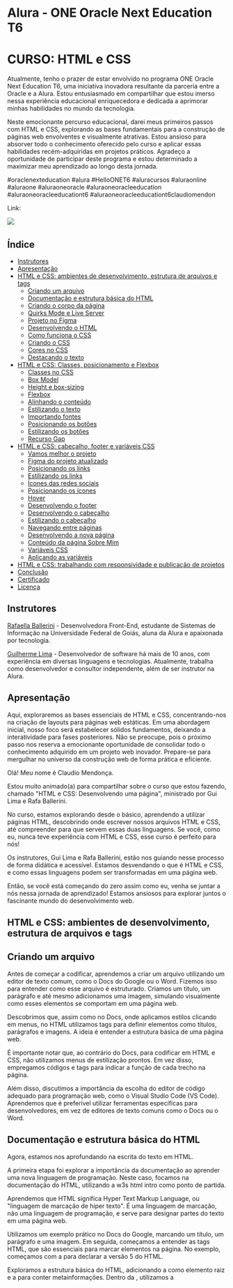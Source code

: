 # Alura - ONE Oracle Next Education T6
# CURSO: HTML e CSS

Atualmente, tenho o prazer de estar envolvido no programa ONE Oracle Next Education T6, uma iniciativa inovadora resultante da parceria entre a Oracle e a Alura. Estou entusiasmado em compartilhar que estou imerso nessa experiência educacional enriquecedora e dedicada a aprimorar minhas habilidades no mundo da tecnologia.

Neste emocionante percurso educacional, darei meus primeiros passos com HTML e CSS, explorando as bases fundamentais para a construção de páginas web envolventes e visualmente atrativas. Estou ansioso para absorver todo o conhecimento oferecido pelo curso e aplicar essas habilidades recém-adquiridas em projetos práticos. Agradeço a oportunidade de participar deste programa e estou determinado a maximizar meu aprendizado ao longo desta jornada.

#oraclenexteducation #alura #HelloONET6 #aluracursos #aluraonline #aluraone #aluraoneoracle #aluraoneoracleeducation #aluraoneoracleeducationt6 #aluraoneoracleeducationt6claudiomendon

Link: 

![](img/imagemgamer.png)

## Índice

- [Instrutores](#instrutor)
- [Apresentação](#apresentacao)
- [HTML e CSS: ambientes de desenvolvimento, estrutura de arquivos e tags](#htmlcss01)
    - [Criando um arquivo](#criandoarquivo)
    - [Documentação e estrutura básica do HTML](#documentacao)
    - [Criando o corpo da página](#corpo)
    - [Quirks Mode e Live Server](#quirks)
    - [Projeto no Figma](#projetofigma)
    - [Desenvolvendo o HTML](#desenvolvendohtml)
    - [Como funciona o CSS](#comofuncionacss)
    - [Criando o CSS](#criandocss)
    - [Cores no CSS](#corescss)
    - [Destacando o texto](#destacandotexto)
- [HTML e CSS: Classes, posicionamento e Flexbox](#htmlcss02)
    - [Classes no CSS](#classescss)
    - [Box Model](#boxmodel)
    - [Height e box-sizing](#heightboxsizing)
    - [Flexbox](#flexbox)
    - [Alinhando o conteúdo](#alinhandoconteudo)
    - [Estilizando o texto](#estilizandotexto)
    - [Importando fontes](#importandofontes)
    - [Posicionando os botões](#posicionandobotao)
    - [Estilizando os botões](#estilizandobotao)
    - [Recurso Gap](#recursogap)
- [HTML e CSS: cabeçalho, footer e variáveis CSS](#htmlcss03)
    - [Vamos melhor o projeto](#melhorandoprojeto)
    - [Figma do projeto atualizado](#figmaatualizado)
    - [ Posicionando os links](#posicionandolinks)
    - [Estilizando os links](#estilizandolinks)
    - [ Ícones das redes sociais](#iconesredessociais)
    - [Posicionando os ícones](#posicionandoicones)
    - [Hover](#hover)
    - [Desenvolvendo o footer](#desenvolvendofooter)
    - [Desenvolvendo o cabeçalho](#desenvolvendocabecalho)
    - [Estilizando o cabeçalho](#estilizandocabecalho)
    - [Navegando entre páginas](#navegandopaginas)
    - [Desenvolvendo a nova página](#desenvolvendonovapagina)
    - [Conteúdo da página Sobre Mim](#conteudosobremim)
    - [Variáveis CSS](#variaveiscss)
    - [Aplicando as variáveis](#aplicandovariaveis)
- [HTML e CSS: trabalhando com responsividade e publicação de projetos](#htmlcss04)
- [Conclusão](#conclusao)
- [Certificado](#certificado)
- [Licença](#licença)

## <a name="instrutor"> Instrutores </a>

[Rafaella Ballerini](https://github.com/rafaballerini) - Desenvolvedora Front-End, estudante de Sistemas de Informação na Universidade Federal de Goiás, aluna da Alura e apaixonada por tecnologia.

[Guilherme Lima](https://github.com/guilhermeonrails) - Desenvolvedor de software há mais de 10 anos, com experiência em diversas linguagens e tecnologias. Atualmente, trabalha como desenvolvedor e consultor independente, além de ser instrutor na Alura.

## <a name="apresentacao"> Apresentação </a>

 Aqui, exploraremos as bases essenciais de HTML e CSS, concentrando-nos na criação de layouts para páginas web estáticas. Em uma abordagem inicial, nosso foco será estabelecer sólidos fundamentos, deixando a interatividade para fases posteriores. Não se preocupe, pois o próximo passo nos reserva a emocionante oportunidade de consolidar todo o conhecimento adquirido em um projeto web inovador. Prepare-se para mergulhar no universo da construção web de forma prática e eficiente.

 Olá! Meu nome é Claudio Mendonça.

Estou muito animado(a) para compartilhar sobre o curso que estou fazendo, chamado "HTML e CSS: Desenvolvendo uma página", ministrado por Gui Lima e Rafa Ballerini.

No curso, estamos explorando desde o básico, aprendendo a utilizar páginas HTML, descobrindo onde escrever nossos arquivos HTML e CSS, até compreender para que servem essas duas linguagens. Se você, como eu, nunca teve experiência com HTML e CSS, esse curso é perfeito para nós!

Os instrutores, Gui Lima e Rafa Ballerini, estão nos guiando nesse processo de forma didática e acessível. Estamos desvendando o que é HTML e CSS, e como essas linguagens podem ser transformadas em uma página web.

Então, se você está começando do zero assim como eu, venha se juntar a nós nessa jornada de aprendizado! Estamos ansiosos para explorar juntos o fascinante mundo do desenvolvimento web.

## <a name="htmlcss01"> HTML e CSS: ambientes de desenvolvimento, estrutura de arquivos e tags </a>

## <a name="criandoarquivo"> Criando um arquivo </a>

Antes de começar a codificar, aprendemos a criar um arquivo utilizando um editor de texto comum, como o Docs do Google ou o Word. Fizemos isso para entender como esse arquivo é estruturado. Criamos um título, um parágrafo e até mesmo adicionamos uma imagem, simulando visualmente como esses elementos se comportam em uma página web.

Descobrimos que, assim como no Docs, onde aplicamos estilos clicando em menus, no HTML utilizamos tags para definir elementos como títulos, parágrafos e imagens. A ideia é entender a estrutura básica de uma página web.

É importante notar que, ao contrário do Docs, para codificar em HTML e CSS, não utilizamos menus de estilização prontos. Em vez disso, empregamos códigos e tags para indicar a função de cada trecho na página.

Além disso, discutimos a importância da escolha do editor de código adequado para programação web, como o Visual Studio Code (VS Code). Aprendemos que é preferível utilizar ferramentas específicas para desenvolvedores, em vez de editores de texto comuns como o Docs ou o Word.

## <a name="documentacao"> Documentação e estrutura básica do HTML </a>

Agora, estamos nos aprofundando na escrita do texto em HTML.

A primeira etapa foi explorar a importância da documentação ao aprender uma nova linguagem de programação. Neste caso, focamos na documentação do HTML, utilizando a w3s html intro como ponto de partida.

Aprendemos que HTML significa Hyper Text Markup Language, ou "linguagem de marcação de hiper texto". É uma linguagem de marcação, não uma linguagem de programação, e serve para designar partes do texto em uma página web.

Utilizamos um exemplo prático no Docs do Google, marcando um título, um parágrafo e uma imagem. Em seguida, começamos a entender as tags HTML, que são essenciais para marcar elementos na página. No exemplo, começamos com a <!DOCTYPE html> para declarar a versão 5 do HTML.

Exploramos a estrutura básica do HTML, adicionando a <html> como elemento raiz e a <head> para conter metainformações. Dentro da <head>, utilizamos a <title> para dar um título à página, como "Portfolio", por exemplo.

Ao salvar e abrir o arquivo no navegador, pudemos ver o título refletido na aba do navegador. O próximo passo é abordar o conteúdo real da página. 

**Documentação: Guia Essencial para Desenvolvedores**

**O que é Documentação?**

A documentação é essencial para entender linguagens, ferramentas e bibliotecas na programação.

**Importância**

Guia valioso no aprendizado e desenvolvimento de aplicações.

**Quando Utilizar?**

- Compreender métodos
- Conhecer comandos e recursos
- Lembrar funcionalidades

**Outras Formas de Ajuda**

- **Comunidades:**
  - [Stack Overflow](https://stackoverflow.com/): Ampla comunidade de ajuda em programação.

**Recursos Recomendados**

- **Documentação HTML:**
  - [w3schools](https://www.w3schools.com/html/): Excelente fonte para aprender HTML.

- **Comunidades Front-End:**
  - [Artigo na Alura](link_artigo_comunidades_frontend): Explore comunidades Front-End.

Documentação e comunidades são aliadas no crescimento profissional. Aproveite esses recursos para aprimorar suas habilidades e conhecimentos.

## <a name="corpo"> Criando o corpo da página </a>

Começamos a construção de uma página web básica. Inicialmente, adicionamos a meta informação title, visível na aba do navegador. A seguir, nos concentramos na estrutura do corpo da página.

Retornando à documentação do HTML, utilizamos as tags essenciais para definir a estrutura do HTML5. A meta informação title foi seguida pela abertura e fechamento da tag  "body", que representa o corpo visível da página.

Dentro do corpo, adicionamos um título "h1" com o texto "Isso é um título" e um parágrafo  "p" com o texto "Isso é um parágrafo". Para dar mais contexto à página, inserimos uma imagem "img" com a tag de atributo src apontando para a imagem "html.png". Além disso, adicionamos a propriedade alt para fornecer um texto alternativo, melhorando a acessibilidade.

O código até agora:
````
<!DOCTYPE html>
<html>
    <head>
        <title>Portfolio</title>
    </head>
    <body>
        <h1>Isso é um título</h1>
        <p>Isso é um parágrafo</p>
        <img src="html.png" alt="Logo do HTML 5">
    </body>
</html>
````
![](img/tela01.png)

Essas são as primeiras etapas na construção da nossa página. Vamos continuar aprendendo e adicionando mais elementos conforme avançamos no curso! 😊

## <a name="quirks"> Quirks Mode e Live Server </a>

No curso, estamos trabalhando em uma página web aprimorada com vários elementos. Vamos agora experimentar um pouco com o código.

Ao seguir a documentação, surge uma dúvida: o que acontece se removermos uma propriedade específica? Vamos testar! Por exemplo, podemos retirar a linha "<! DOCTYPE html>".

````
<html>
    <head>
        <title>Portfolio</title>
    </head>
    <body>
        <h1>Isso é um título</h1>
        <p>Isso é um parágrafo</p>
        <img src="html.png" alt="Logo do HTML 5">
    </body>
</html>
````
Ao visualizar no navegador, percebemos que a aparência não mudou. No entanto, ao inspecionar o código-fonte, notamos uma mensagem indicando que a página está em "Modo Quirks". Isso ocorre porque o "! DOCTYPE html" é crucial para informar ao navegador que estamos usando HTML5.

Para corrigir isso, basta adicionar novamente o "! DOCTYPE html".

Outra melhoria que podemos fazer é tornar o processo de visualização mais dinâmico. Vamos adicionar a extensão "Live Server" no VS Code. Ela permitirá atualizações automáticas ao salvarmos o arquivo. Após instalar a extensão, basta clicar em "Go Live" na barra inferior do VS Code.

Agora, ao fazer alterações no código e salvar, a página é automaticamente atualizada no navegador. Isso proporciona uma experiência mais fluida e facilita o desenvolvimento.

Experimentem explorar o código e fazer pequenas modificações para entender melhor o impacto.

## <a name="projetofigma"> Projeto no Figma </a>

Estamos prontos para começar efetivamente nosso projeto de desenvolvimento web. Até agora, passamos por testes, aprendemos a escrever títulos e configuramos o VSCode para nossa programação. Como desenvolvedores, surge a questão: devemos criar uma página de portfólio do zero, com nossos estilos exclusivos, ou basear-nos em um modelo pronto?

No nosso caso, somos o segundo tipo de profissional, encarregados de codificar uma página web já desenhada. Nossa designer, Isa, da Escola de Front-End da Alura, criou o layout que estamos usando. Ela conduziu uma pesquisa extensiva para garantir uma experiência do usuário (UX/UI) eficaz.

Isa utilizou o Figma, uma ferramenta popular para designers, e compartilhou o projeto conosco. Agora, temos acesso a todas as informações necessárias para codificar as páginas neste curso. A tela inicial do projeto no Figma apresenta dois blocos de conteúdo, lado a lado, com detalhes específicos sobre cores, texto, botões e imagens.

![](img/tela02.png)

Link: [Projeto no Figma](https://www.figma.com/file/lCj0eDZEm5n1M4pPuRHKwN/Portfolio---Curso-1-(Copy)-(Community)?type=design&node-id=0-1&mode=design&t=qDXdzjGz1Q6nysOz-0)


O próximo passo é entender como trabalhar a partir das informações fornecidas pelo Figma. Ao clicarmos nos elementos, podemos acessar detalhes importantes na aba "Design", como largura, altura, formato e cores. Além disso, a aba "Inspect" nos fornece valores adicionais para as propriedades, incluindo código CSS.

Nosso desafio agora é transformar essas informações em páginas web, codificando o HTML das telas já construídas. Ao analisar a estrutura no Figma, identificamos a disposição do título, parágrafo, botões e imagem da desenvolvedora. Vamos utilizar HTML para criar a estrutura dos elementos e CSS para aplicar estilos, como cores, formatos e posicionamento.

Teremos a liberdade de personalizar o conteúdo textual, cores e outras propriedades conforme necessário. Nosso próximo passo será começar a trabalhar com o HTML para transformar o design visualizado no Figma em uma página web funcional.

## <a name="desenvolvendohtml"> Desenvolvendo o HTML </a>

Estou seguindo o curso de desenvolvimento web e atualmente estou trabalhando na estruturação da minha página utilizando HTML. No momento, estou focado em organizar o conteúdo dentro da tag < main > do meu arquivo index.html.

Primeiramente, identifiquei os elementos principais da minha página a partir do design fornecido no Figma. A Rafaella e o Guilherme, que estão conduzindo o curso, sugeriram começar a trabalhar da esquerda para a direita e de cima para baixo. Então, iniciei com o título, usando a tag < h1 >, que representa um cabeçalho. Copiei o texto do Figma e colei dentro dessa tag.

Em seguida, destaquei uma parte do título utilizando a tag < strong >, indicando ao navegador que essa parte deve ser enfatizada. Isso não alterou visualmente, mas é uma marcação semântica importante.

Depois, adicionei um parágrafo utilizando a tag < p > e copiei o texto correspondente do Figma para dentro dessa tag. Avancei adicionando dois links, representados pela tag < a >, que servirão como botões para Instagram e GitHub. Por enquanto, esses links não são clicáveis visualmente.

Ao perceber isso, ajustei os links adicionando a propriedade href com os URLs correspondentes. Agora, ao clicar no link do Instagram, por exemplo, será redirecionado para o perfil da Rafaella.

Por fim, inseri uma imagem usando a tag < img >, baixada diretamente do Figma e salva na mesma pasta do projeto. A propriedade alt foi utilizada para descrever a imagem de maneira acessível.

No entanto, apesar de ter estruturado os elementos, ainda falta estilizar a página para que ela se assemelhe ao design original no Figma. Esse será o próximo passo do curso.

![](img/tela03.png)

## <a name="comofuncionacss"> Como funciona o CSS </a>

Estou aprendendo a estilizar minha página web após ter estruturado o HTML. O objetivo agora é tornar a página visualmente atraente e semelhante ao design original no Figma. Guilherme e Rafaella, os instrutores do curso, enfatizaram a importância do CSS (Cascading Style Sheets) para esse propósito.

O CSS controla como os elementos HTML devem ser exibidos na tela, incluindo cores, tamanhos, formas e posicionamentos. Ao consultar a documentação no [W3Schools](https://www.w3schools.com/css/default.asp), aprendi que o CSS economiza trabalho, pois pode ser aplicado a várias páginas web de uma vez, e é armazenado em arquivos .css separados.

Explorando uma demonstração no W3Schools, vi como diferentes estilos podem ser aplicados a um mesmo HTML usando diferentes arquivos .css. Isso me deu uma compreensão prática de como escrever em CSS.

Assim como no HTML, existem palavras-chave específicas no CSS para realizar ações. Focarei nas propriedades principais para começar. A documentação destaca a importância do CSS ao resolver o problema de misturar marcação e estilização no HTML. O CSS foi introduzido para isolar essas responsabilidades, facilitando a manutenção e o desenvolvimento.

Ao usar um arquivo de folha de estilo externo (.css), posso alterar a aparência de um site inteiro modificando apenas esse arquivo. Essa separação entre o HTML e o CSS simplifica o processo e melhora a organização do código.

Agora, estou pronto para começar a escrever e aplicar o CSS ao meu projeto, personalizando cores, tamanhos e formatos para obter a aparência desejada.

## <a name="criandocss"> Criando o CSS </a>

Estou aprendendo a estilizar minha página web, começando com o arquivo CSS. Inicialmente, defini o nome do arquivo como style.css, conforme sugestão dos instrutores do curso. Decidi começar pela cor de fundo e cor do texto da página.

Ao escrever o código no arquivo style.css, utilizei a tag body para abranger a página inteira. Defini a cor de fundo como preta (black) e a cor do texto como branca (white). No entanto, ao verificar no navegador, percebi que as alterações não estavam sendo aplicadas.

Descobri que precisava linkar o arquivo CSS ao HTML. Fiz isso adicionando a tag < link > no < head > do meu arquivo index.html, indicando a relação como "stylesheet" e o arquivo CSS como "styles.css".

Após essa correção, consegui visualizar a cor de fundo preta e o texto em branco na página. No entanto, notei que os links de "Instagram" e "Github" ainda estavam em azul e sublinhados. Essa questão será abordada em etapas posteriores do curso.

![](img/tela04.png)

## <a name="corescss"> Cores no CSS </a>

Estou aprendendo a manipular cores em minha página web. Após estilizar a cor de fundo e do texto, percebi que a cor branca que usei não era a mesma do Figma. O Figma mostrou dois valores: #22D4FD para azul claro e #F6F6F6 para o branco. No entanto, ao aplicar #F6F6F6, o texto não ficou visível.

Descobri que para representar cores no CSS, é necessário adicionar um sinal de cerquilha (#) antes do valor da cor. Após essa correção, consegui visualizar o texto em branco sobre o fundo preto.

Aprendi que existem diferentes formas de representar cores no CSS, seja por palavras-chave como black e white, ou usando a Notação Hexadecimal RGB. Essa notação usa números de 0 a 9 e letras de A a F para representar cores. Por exemplo, o preto é #000000, e o branco é #ffffff.

Experimentei escolher cores usando ambas as formas: "purple" por palavra-chave e "#00ffff" pelo RGB. Embora o resultado não tenha sido ruim, percebi que as escolhas de cores podem ser aprimoradas.

Para isso, pesquisei sobre a "roda de cores Adobe" e explorei o [Adobe Colors](https://color.adobe.com/pt/create/color-wheel), uma ferramenta que gera paletas de cores harmônicas. Entendi a importância de escolher cores de forma estudada e harmônica, e foi sugerido deixar um desafio para pesquisar e escolher cores interessantes.

No código, substituí a cor black por #000000 em background-color, mantendo o texto em #F6F6F6. Ao salvar e rodar a aplicação, as cores foram aplicadas sem problemas.


- Escolha da Paleta de Cores para o Projeto

Chegou a hora de dar vida ao seu projeto escolhendo uma paleta de cores. Uma boa seleção de cores é crucial para proporcionar uma excelente experiência ao usuário e reforçar a identidade da sua página. Para ajudar nesse desafio, apresentamos algumas opções:

 - [Coolors](https://coolors.co/)
O Coolors possui uma interface clara e intuitiva. Com a barra de espaço, você pode criar várias combinações. Destaque para a opção de travar uma cor específica, permitindo a elaboração de combinações em torno dela.

![](img/coolors.gif)

 - [Adobe Color](https://color.adobe.com/)
O Adobe Color oferece uma "Color Wheel" ajustável para obter harmonias variadas. Aplica diversas regras de harmonia de cores, como análogo, monocromático, tríade, complementar, quadrado, composto, entre outros.

![](img/adobecolor.gif)

 - [Color Hunt](https://colorhunt.co/)
O Color Hunt dispõe de diversas paletas elaboradas. Encontre combinações por palavras-chave, como pastel, vintage, neon, ou crie a sua própria paleta.

![](img/colorhunt.gif)

 - [Color Tool - Material Design](https://material.io/resources/color/)
O Color Tool é excelente para criar, compartilhar e aplicar paletas de cores na interface do usuário. Também permite medir o nível de acessibilidade de combinações de cores.

![](img/colortool.gif)

## <a name="destacandotexto"> Destacando o texto </a>

Ao observar o design da minha página web, decidi destacar um trecho específico, "com um Front-End de qualidade!", com a cor azul. Para isso, adicionei a tag < strong > em index.html e utilizei o CSS para definir essa cor.

No arquivo style.css, apliquei a cor branca ao fundo e ao texto da página. Em seguida, selecionei a tag < strong > e defini a cor azul clara para o trecho destacado. Ao salvar e visualizar a página no navegador, confirmei que a estilização foi aplicada com sucesso.

No entanto, ao notar que outros trechos poderiam necessitar do mesmo destaque, como as tecnologias "React, HTML e CSS" em um parágrafo, testei a aplicação da tag < strong > nesse novo contexto. Constatando que a cor azul clara persistia, percebi que essa abordagem pode ser limitada, já que todas as instâncias dessa tag teriam a mesma cor.

Ao discutir com meu colega de curso, compreendi que, para futuros desenvolvimentos do projeto, precisaremos de uma solução mais flexível para destacar diferentes trechos de texto com cores distintas. Essa consideração será abordada em etapas subsequentes do curso.

![](img/tela05.png)

## <a name="htmlcss02"> HTML e CSS: Classes, posicionamento e Flexbox </a>

## <a name="classescss"> Classes no CSS </a>

Estou enfrentando uma situação onde desejo aplicar uma cor específica à tag strong sem que essa formatação seja estendida a todos os elementos que a utilizam. A solução para esse problema envolve o uso de classes no CSS.

Ao explorar o arquivo style.css, percebo que estou utilizando as tags body e strong como seletores do CSS, definindo as cores de fundo e de texto. No entanto, essa abordagem afeta todos os elementos com essas tags.

Decido aprender sobre o seletor de classe, uma técnica comum para resolver esse tipo de problema. Realizo uma pesquisa no Google sobre "classes CSS W3S" e encontro informações relevantes no site W3Schools.

Ao entender que um seletor .class no CSS seleciona elementos com atributos de uma classe específica, decido criar uma classe para o trecho de destaque em meu HTML. Adiciono a propriedade class à tag strong no arquivo index.html, nomeando a classe como "titulo-destaque".

Em seguida, retorno ao arquivo style.css e, em vez de selecionar a tag strong, utilizo o seletor de classe .titulo-destaque para definir a cor azul apenas para esse trecho específico.

Aprendo que a nomeação das classes deve ser significativa e fácil de entender, seguindo padrões que podem evoluir com o tempo. Nomeio a classe conforme o contexto, como "titulo-destaque".

Com essa abordagem, o destaque azul é aplicado apenas ao título específico, evitando afetar outros elementos com a tag strong. Entendo que o uso de classes oferece maior flexibilidade na estilização de elementos específicos, proporcionando uma melhor organização e manutenção do código.

## <a name="boxmodel"> Box Model </a>

Estou enfrentando desafios em relação à organização do layout. Ao adicionar cores com hexadecimal, percebo que o posicionamento não está adequado. O título parece estar grudado à lateral esquerda e ocupando uma linha inteira, assim como o parágrafo. Além disso, ao rolar a página, observo que os links e a imagem aparecem na mesma linha.

Essa aparente falta de controle no posicionamento é devido a um estilo padrão que já é aplicado quando desenvolvemos em HTML e CSS. Para resolver isso, utilizamos a modularidade e aplicamos um "reset CSS" para remover estilos padrões e ter controle total sobre o layout.

Existem diferentes tipos de reset para o CSS, desde os mais abrangentes até os mais simples. Optamos por resetar o espaçamento da página ajustando a margem e o padding. Ao explorar o "Box Model" (modelo de caixa) no W3S, compreendemos que cada elemento segue um modelo de caixa com margem, borda, padding e conteúdo.

Ao inspecionar os elementos na página com as DevTools, percebemos que a margem é o espaço externo ao conteúdo visível. Decidimos remover a margem de todos os elementos usando o seletor universal (*), que representa todos os elementos da página, e configuramos margin: 0 e padding: 0 no arquivo style.css.

Ao aplicar essas alterações, notamos que o espaçamento entre o conteúdo e a página desaparece, proporcionando maior controle sobre o layout. Esse é o passo inicial para melhorar a organização do projeto.

![](img/tela06.png)

## <a name="heightboxsizing"> Height e box-sizing </a>

No código CSS, definimos margin: 0 e padding: 0 para garantir a consistência das funcionalidades. Surge a questão de como assegurar que a página ocupe 100% da tela. Ao examinar o Figma do projeto, notamos dois blocos de conteúdo, lado a lado, em uma única tela. O desafio é garantir que a altura da tela seja totalmente ocupada.

Rafaella apresenta a solução: definir a altura do body como 100vh (viewport height) no arquivo style.css. Ela explica que isso se relaciona com a meta informação viewport no arquivo index.html, que define a altura da tela como 100% do viewport. Após a implementação, ao inspecionar o código, verifica-se que o body agora ocupa 100% da tela.

Guilherme alerta sobre a posição do "T" em height, enquanto Rafaella destaca a necessidade de garantir que elementos não ultrapassem a tela. Introduzem a propriedade box-sizing: border-box para controlar o dimensionamento dos elementos "filhos" dentro do elemento "pai". Essa propriedade é adicionada ao body no CSS, assegurando que nenhum elemento ultrapasse a página.

Visualmente, não há mudança perceptível, mas agora a página está protegida contra elementos que excedem os limites. Rafaella destaca a importância desse padrão para evitar frustrações ao manipular elementos "filhos" dentro do "pai" em projetos futuros.

 - O que é Viewport?

 A viewport, em computação gráfica, refere-se à área visível de um plano e é uma unidade de medida crucial no CSS para criar páginas web responsivas. Sua função é ajustar elementos proporcionalmente às diferentes dimensões de dispositivos, como computadores, tablets e celulares. Isso evita a apresentação desproporcional de elementos em páginas não responsivas. Se deseja explorar mais sobre esse tema e outros conceitos do desenvolvimento front-end, o artigo [Guia de Unidades no CSS](https://www.alura.com.br/artigos/guia-de-unidades-no-css?_gl=1*mtpszq*_ga*MTEwMDQ5Njk5LjE3MDUyMzcyODE.*_ga_1EPWSW3PCS*MTcwNjM1NDU3NC4zNy4xLjE3MDYzNTUxNDkuMC4wLjA.*_fplc*eG9DNzdBSzBaNEp4dm5lNndPTTlvTldTTUZIWU52WUF3bTNkVDVpanZ5UTZQZ0Y1S2xrd09UajNESmpSZjVVSzVyZGJUcUh6Y25qT0E3cEUzQjhuWjhKd3pqR0wzYVNVVU1KNVdKZFBoMkUxeXlSVlVXUVoxJTJGdm1wNjYzMnclM0QlM0Q.) é uma leitura recomendada. Ele abrange não apenas a viewport, mas também outras unidades e conceitos essenciais para desenvolvedores front-end.

## <a name="flexbox"> Flexbox </a>

Ao desenvolver meu projeto, percebi a necessidade de ajustar o posicionamento dos elementos para torná-lo mais esteticamente agradável. Queria ter o texto de um lado e a imagem do outro, mas sem utilizar medidas fixas que poderiam prejudicar a visualização em diferentes dispositivos.

Ao explorar as opções, descobri que o Flexbox seria uma solução eficaz para posicionar os elementos de forma mais dinâmica. Consultei a documentação do Flexbox, seguindo a prática constante de recorrer à documentação ao aprender algo novo.

 - [Mozilla sobre Flexbox](https://developer.mozilla.org/pt-BR/docs/Web/CSS/CSS_Flexible_Box_Layout/Conceitos_Basicos_do_Flexbox)
 - [A Complete Guide to Flexbox](https://css-tricks.com/snippets/css/a-guide-to-flexbox/)

Para implementar o Flexbox, adicionei a propriedade display: flex à classe "apresentacao", que representa o elemento "pai" contendo os elementos a serem posicionados. Isso por padrão colocou os elementos na mesma linha.

Em seguida, para centralizar os elementos na página, utilizei a propriedade align-items: center, que alinha os itens verticalmente de acordo com o elemento de maior altura (a imagem, no meu caso). Isso resultou em uma apresentação mais harmoniosa, com o texto e a imagem centralizados em relação um ao outro.

![](img/tela07.png)

## <a name="alinhandoconteudo"> Alinhando o conteúdo </a>

Ao explorar o desenvolvimento do meu projeto, observei que, ao utilizar o Flexbox para posicionar os elementos, o título, texto e botões do lado esquerdo pareciam formar um único bloco, enquanto a imagem ficava separada. Ao analisar o design no Figma, percebi que queria criar um espaço entre esses dois blocos.

Para alcançar isso, agrupei os elementos do lado esquerdo (título, texto, botões) em uma tag < section > separada da tag da imagem. Isso criou dois elementos filhos no contêiner principal.

Ao aplicar display: flex ao contêiner principal, os elementos foram dispostos em linha, mas ainda estavam muito próximos. Utilizei justify-content: space-between para criar um espaço entre os dois elementos.

Entretanto, notei que os elementos estavam colados nos cantos da tela. Para melhorar isso, adicionei uma margem ao contêiner principal usando a propriedade margin. Ajustei o valor da margem para 10%, o que resultou em uma aparência mais equilibrada entre os elementos e uma maior semelhança com o design no Figma.

![](img/tela08.png)

## <a name="estilizandotexto"> Estilizando o texto </a>

Ao analisar minha aplicação, percebi que a seção de texto não estava conforme o esperado em termos de tamanho. Decidi ajustar isso, adicionando uma classe chamada "apresentacao__conteudo" à minha tag <section> no HTML. Em seguida, no arquivo CSS, defini uma largura específica para essa classe, utilizando informações do Figma.

Ao observar a largura da seção, notei que o tamanho do título também precisava ser ajustado. Criei uma nova classe chamada "apresentacao__conteudo__titulo" e defini o tamanho da fonte para 36 pixels, conforme o Figma.

Além disso, identifiquei que o subtítulo (parágrafo) também precisava de ajustes. Criei uma classe chamada "apresentacao__conteudo__texto" e defini o tamanho da fonte para 24 pixels, conforme as informações do Figma.

Ao aplicar essas mudanças, consegui alinhar o tamanho dos elementos da seção de texto conforme esperado, aproximando minha aplicação do design desejado no Figma.

![](img/tela09.png)

## <a name="importandofontes"> Importando fontes </a>

Ao revisar meu projeto, percebi que a aparência das fontes no Figma diferia da minha página. Para corrigir isso, decidi importar as fontes do Figma para o projeto. Utilizei o [Google Fonts](https://fonts.google.com/) para acessar as fontes desejadas, Krona One para o título e Montserrat para o parágrafo.

Ao acessar o [Google Fonts](https://fonts.google.com/), pesquisei e selecionei as fontes desejadas. Em seguida, copiei o código de importação fornecido pelo [Google Fonts](https://fonts.google.com/), que incluía as fontes Krona One e Montserrat.

No arquivo CSS, substituí o trecho de importação anterior pelo novo código. Em seguida, apliquei as fontes aos elementos HTML desejados. No caso do título, adicionei a propriedade font-family para Krona One, e para o parágrafo, adicionei a propriedade font-family para Montserrat.

Ao salvar e visualizar a página no navegador, confirmei que as fontes estavam agora alinhadas com o design do Figma.

![](img/tela10.png)

## <a name="posicionandobotao"> Posicionando o botão </a>

No meu projeto, percebi que os botões de Instagram e Github não estavam estilizados. Para resolver isso, decidi agrupá-los dentro de uma < div > no arquivo HTML, chamada de apresentacao__links. Esta div serve apenas para fins visuais e não possui um significado semântico específico.

Em seguida, fui para o arquivo CSS e criei uma classe chamada .apresentacao__links. Dentro dessa classe, utilizei Flexbox para posicionar os botões horizontalmente. Adicionei as propriedades display: flex e justify-content: space-between para obter o espaçamento desejado entre os botões.

Ao salvar o código e visualizar a página no navegador, confirmei que os botões agora estavam separados e alinhados conforme o design proposto no Figma.

![](img/tela11.png)

## <a name="estilizandobotao"> Estilizando o botão </a>

Na aula de estilização de botões, percebi que precisava melhorar a aparência dos botões "Instagram" e "Github". No Figma, observei que ambos têm características semelhantes, como formato de retângulo com bordas arredondadas, fundo azul e a mesma fonte sem serifa.

Decidi criar uma classe chamada "apresentacao__links__link" para aplicar o estilo comum aos dois botões. No arquivo HTML, adicionei essa classe às tags âncora correspondentes aos botões.

Em seguida, fui para o arquivo CSS e estilizei os botões. Defini o background-color com a cor azul obtida do Figma, ajustei a largura, centralizei o texto, arredondei as bordas com border-radius, defini o tamanho da fonte e adicionei um espaçamento entre o conteúdo e as bordas usando padding. Além disso, removi o sublinhado com text-decoration: none, defini a cor do texto e a fonte.

Ao analisar o resultado no navegador, percebi que os botões estavam mais parecidos com o design proposto no Figma. Então, continuei refinando detalhes, como adicionar um peso de fonte específico (600) para corresponder ao Figma, buscando a fonte Montserrat no Google Fonts e ajustando o estilo conforme necessário.

No final, observei a melhoria significativa no visual dos botões, deixando o projeto mais próximo do design original no Figma.

![](img/tela12.png)

## <a name="recursogap"> Recurso Gap </a>

Durante o curso, percebi que alguns detalhes no layout do meu projeto estavam diferentes do design no Figma. O espaçamento entre os elementos não estava alinhado conforme o esperado.

Para ajustar isso, lembrei que havia definido uma margem de 10% para a classe .apresentacao no arquivo style.css. Isso estava impactando na disposição dos elementos. Decidi corrigir isso ajustando a margem para 15%.

Além disso, notei que os elementos textuais estavam muito próximos, e no Figma identifiquei que deveriam ter um espaçamento de 40 pixels. Utilizando o Flexbox, modifiquei a direção dos elementos para column e adicionei um espaçamento entre eles usando a propriedade gap.

Ao testar no navegador, observei que os blocos de texto e a imagem se posicionaram mais ao centro da tela, proporcionando uma disposição mais próxima do design desejado no Figma. Com esses ajustes, o projeto já estava mais alinhado com as expectativas.

![](img/tela13.png)

## <a name="htmlcss03"> HTML e CSS: Responsividade e Pseudo-classes </a>

## <a name="melhorandoprojeto"> Melhorando o projeto </a>

Durante o curso, recebemos a tarefa de aprimorar um projeto existente, incorporando novas funcionalidades à interface. Uma das principais metas é a implementação de uma nova tela, refinando ainda mais o projeto. Uma das melhorias incluirá a exibição de ícones ao lado dos links, proporcionando uma experiência visual aprimorada.

Um aspecto crucial do projeto será a implementação da navegação entre as telas, utilizando um cabeçalho que permitirá a transição suave de uma tela para outra. Além disso, exploraremos detalhes relacionados ao código, como a capacidade de alterar as cores do projeto inteiro a partir de um único local no código. Essa abordagem eficiente facilitará a personalização e manutenção do visual do projeto.

## <a name="figmaatualizado"> Figma do projeto atualizado </a>

Estou enfrentando um novo desafio em meu curso, onde estamos focando na atualização de uma aplicação. No mundo real, é comum desenvolver uma tela e, posteriormente, precisar atualizá-la para incluir novas funcionalidades. Isso acontece frequentemente em sistemas de software, páginas web e aplicações.

Durante o curso, meu instrutor Guilherme explicou que, embora não sejamos uma empresa de e-commerce, nosso projeto precisa passar por uma atualização, resultando em uma nova tela. Utilizamos o Figma para visualizar a versão atualizada, que apresenta um fundo preto e dois textos em negrito na cor ciano ("Home" e "Sobre mim") na parte superior.

A tela possui dois blocos de conteúdo centralizados, com o bloco esquerdo contendo um título em branco seguido de um parágrafo na cor branca, apresentando informações sobre Claudio Mendonça. Abaixo, há um subtítulo em negrito, seguido por três botões pretos com ícones no interior. O bloco direito exibe uma fotografia colorida minha Claudio Mendonça com um destaque ciano ao redor, além de uma barra inferior na cor ciano com o texto "Desenvolvido por Claudio Mendonça".

Durante a discussão com Rafaella, eles mencionaram que os botões e o subtítulo "Acesse minhas redes" agora têm apenas uma borda ciano, e há ícones nos botões. Além disso, os menus "Home" e "Sobre mim" foram adicionados na parte superior.

No decorrer do curso, também foi introduzida uma nova página, acessada pelo menu "Sobre mim". Essa tela mantém o cabeçalho e o rodapé semelhantes, mas o conteúdo central difere. No bloco esquerdo, há um título "Sobre mim" e dois parágrafos de texto "Lorem ipsum". O bloco direito exibe novamente a fotografia de Claudio Mendonça, com uma barra inferior ciano contendo o texto "Desenvolvido por Claudio Mendonça".

Durante a análise comparativa das duas páginas, Guilherme e Rafaella destacaram que os estilos são semelhantes, mas as disposições e tamanhos de texto variam. Eles discutiram a possível aplicação de Flexbox na horizontal ou vertical para os blocos de biografia, ressaltando que esse tipo de decisão é comum no desenvolvimento web.

A próxima etapa do curso envolverá a implementação dessa nova atualização em nosso projeto.

![](img/tela14.png)

## <a name="posicionandolinks"> Posicionando os links </a>

Estou trabalhando em um projeto durante o curso e precisamos fazer algumas atualizações na página. Inicialmente, discutimos por onde começar: cabeçalho, rodapé ou botões. Decidimos focar nos botões, já que há uma clara diferença entre a etapa anterior e a atual.

Ao examinar o código HTML no arquivo index.html, identificamos uma nova adição à página: um subtítulo antes dos links chamado "Acesse minhas redes:". Para incorporá-lo, adicionamos um < h2 > dentro da < div > que agrupa os botões. Optamos pelo < h2 > em vez do < h1 > para manter a consistência e evitar problemas de pesquisa no Google.

Ao visualizar a página no navegador, percebemos que o texto estava disposto de forma incorreta, à esquerda dos botões. Para corrigir isso, ajustamos o estilo no arquivo style.css. Modificamos o flex-direction para column dentro da classe .apresentacao__links, garantindo que os elementos fossem dispostos na vertical.

Para centralizar os elementos verticalmente e adicionar um espaçamento entre eles, utilizamos as propriedades align-items: center e gap: 32px. O align-items foi inserido na mesma classe .apresentacao__links.

Ao comparar com o design no Figma, notamos que os botões precisavam ter a mesma cor de fundo da página, uma imagem ao lado do texto e tamanhos diferentes. Essas alterações serão implementadas nas próximas etapas do projeto.

![](img/tela15.png)

## <a name="estilizandolinks"> Estilizando os links </a>

Estamos trabalhando na estilização de um projeto web durante o curso, e a última tarefa envolve ajustes nos links e botões da página. Primeiramente, corrigimos a formatação dos links e decidimos estilizar o subtítulo. Para isso, criamos uma nova classe no arquivo HTML e, em seguida, iniciamos a estilização no arquivo CSS.

Optamos por utilizar a fonte "Krona One" para o subtítulo, conforme especificado no design do projeto no Figma. Ajustamos também o peso e o tamanho da fonte, seguindo as informações obtidas no Figma. Em seguida, passamos para a estilização dos botões, removendo o fundo ciano, alterando a cor do texto e adicionando uma borda sólida.

Comentamos partes do código no CSS para facilitar possíveis ajustes futuros e mantivemos a formatação desejada nos botões. Exploramos a propriedade "border" no CSS, destacando a espessura, o estilo (no caso, sólido) e a cor da borda.

Após esses ajustes, notamos que os botões estavam mais largos do que o design original. Verificamos as dimensões no Figma e ajustamos a largura dos botões no CSS. Também modificamos a borda, tornando-a menos arredondada para corresponder ao design.

Finalmente, discutimos a ausência de ícones nos botões e planejamos adicioná-los em etapas subsequentes do curso.

![](img/tela16.png)

## <a name="iconesredessociais"> Ícones das redes sociais </a>

Estou trabalhando no curso e agora estou adicionando ícones aos links da minha página web. No código, inicialmente, eu ajustei os links para incluir os ícones do Github, LinkedIn e Twitch, de acordo com o design no Figma. Para isso, criei uma pasta chamada "assets" para armazenar as imagens dos ícones.

Em seguida, realizei o download das imagens dos ícones e as inseri na pasta "assets". No código HTML, atualizei o caminho da imagem principal, "imagem.png", para refletir a nova localização na pasta "assets".

Depois, inseri as tags < img > para cada ícone nas respectivas seções dos links, usando os endereços das imagens baixadas. Então, copiei e colei a estrutura para os links do LinkedIn e Twitch, ajustando os endereços e os textos conforme necessário.

Ao salvar o código, abri a página no navegador e observei os três botões com os ícones alinhados à esquerda do texto. No entanto, percebi que eles estavam desalinhados verticalmente. O próximo passo será ajustar a estilização para corrigir esse problema.

![](img/tela17.png)

## <a name="posicionandoicones"> Posicionando os ícones </a>

Estou avançando no curso e agora estou ajustando o alinhamento dos ícones e textos nos botões das redes sociais da minha página web. No arquivo style.css, dentro da classe .apresentacao__links__link{}, utilizei a propriedade display: flex para permitir o uso do Flexbox, uma técnica de layout no CSS.

Em seguida, adicionei justify-content: center para centralizar os elementos horizontalmente dentro do botão. No entanto, percebi que os ícones e textos estavam muito próximos, então consultei o design no Figma e descobri que há um espaçamento de 16 pixels entre eles.

Para resolver isso, adicionei a propriedade gap: 16px, garantindo um espaçamento adequado entre os elementos. Ao salvar o código e verificar a página no navegador, observei que os ícones e textos estão agora centralizados e separados por um espaço adequado dentro dos botões das redes sociais.

![](img/tela18.png)

## <a name="hover"> Hover </a>

Estou progredindo no curso e agora estou implementando um efeito de destaque nos botões da minha página de portfólio ao passar o mouse sobre eles, conhecido como Hover.

No Figma, os designers forneceram dois ícones para representar o estado normal do botão e o destaque do Hover, preenchido na cor #272727, um tom mais claro que a cor de fundo original. Vamos aplicar esse efeito à nossa página.

No CSS, utilizo a classe .apresentacao__links__link para estilizar os botões. Adiciono a pseudo-classe :hover, indicando que as configurações dentro dela serão aplicadas quando o mouse estiver sobre o botão.

Dentro de .apresentacao__links__link:hover, defino a propriedade background-color com a cor #272727, conforme especificado no Figma. Essa alteração faz com que a cor do botão mude ao passar o mouse sobre ele.

Ao salvar o código e visualizar a página no navegador, observo que os botões agora respondem ao Hover, mudando de cor quando o cursor está sobre eles. Isso fornece um feedback visual agradável, indicando interação com os botões.

![](img/tela19.png)

## <a name="desenvolvendofooter"> Desenvolvendo o footer </a>

Agora, estou trabalhando no desenvolvimento do rodapé da página do meu projeto. Inicialmente, copio o texto "Desenvolvido por Alura" do Figma e o adiciono à tag < footer > no arquivo HTML.

Para estilizar o rodapé, crio uma classe chamada "rodape" no arquivo CSS. Defino a cor do texto como preta, o fundo como azul claro (#22D4FD), adiciono um espaçamento interno (padding) de 24px, centralizo o texto, e ajusto a fonte para 'Montserrat' com tamanho 24px e peso 400.

Ao visualizar a página no navegador, percebo que a aparência está de acordo com o design no Figma. No entanto, observo que a faixa azul do rodapé está muito estreita. Para corrigir isso, ajusto o espaçamento entre a borda e o conteúdo usando a propriedade padding. Inicialmente, testo com um valor de 28px, mas, ao perceber que o espaçamento está muito grande, opto por usar padding de 24px.

Para garantir que o conteúdo seja centralizado na faixa azul, alinho o texto ao centro. Também defino a cor da fonte como preta (#000000) e a do fundo como azul claro (#22D4FD).

Além disso, reviso o código e removo a propriedade height: 100vh do body, pois agora há mais elementos na página e essa definição não é mais necessária.

Entendo que o uso do padding é mais adequado para ajustar os espaçamentos entre os elementos, e substituo as margens por paddings, testando valores como 5% e 8% para encontrar o espaçamento ideal entre os elementos da página.

Agora, estou pronta para prosseguir com o desenvolvimento do header.

![](img/tela20.png)

## <a name="desenvolvendocabecalho"> Desenvolvendo o cabeçalho </a>

Agora que concluímos o desenvolvimento do rodapé, nosso próximo passo é trabalhar no cabeçalho da página. No Figma, identificamos que o cabeçalho possui dois links no topo da tela, "Home" e "Sobre mim". No arquivo HTML, já preparamos a estrutura usando a tag < header > dentro de < body >.

O cabeçalho geralmente inclui um menu de navegação, e para isso, usamos a tag semântica < nav >. Dentro dessa tag, adicionamos âncoras (< a >) para criar os links de navegação, um para "Home" e outro para "Sobre mim". Para estilizar, introduzimos classes: "cabecalho" para < header >, "cabecalho__menu" para < nav >, e "cabecalho__menu__link" para as âncoras.

Ao salvar e visualizar no navegador, notamos que os elementos estão presentes, mas ainda não possuem estilos. Para reproduzir o design do Figma, precisamos aplicar estilos no arquivo style.css.

## <a name="estilizandocabecalho"> Estilizando o cabeçalho </a>

Neste trecho, estou estilizando o cabeçalho de um site usando HTML e CSS. Comecei ajustando as propriedades de fonte, tamanho, peso e cor do texto no arquivo CSS para torná-lo semelhante ao design proposto no Figma. Em seguida, trabalhei no posicionamento do cabeçalho usando o atributo padding para criar espaçamentos adequados.

Depois, utilizei o FlexBox para organizar os links de navegação, definindo um espaçamento entre eles. Também ajustei o espaçamento entre o texto principal e o cabeçalho. No entanto, apesar de toda a estilização, o menu ainda não é funcional, e o próximo desafio é torná-lo clicável para direcionar o usuário para outras páginas do site.

![](img/tela21.png)

## <a name="navegandopaginas"> Navegando entre páginas </a>

Estou criando uma nova página chamada "Sobre mim" para tornar o menu funcional. No VSCode, organizei os arquivos, movendo o arquivo CSS para uma pasta "styles" para melhor estruturação. Para criar a nova página HTML, criei um arquivo chamado "about.html", ajustei o idioma, o título da aba e adicionei um título de nível 1 ("h1") para a página.

Em seguida, no arquivo principal "index.html", atualizei os links de navegação no cabeçalho para incluir o redirecionamento para a nova página. Utilizei a propriedade "href" para apontar para os respectivos arquivos ("index.html" e "about.html"). Além disso, ajustei o estilo dos links no arquivo CSS para remover o sublinhado.

Agora, ao clicar nos links "Home" e "Sobre mim" no menu, consigo navegar entre as páginas do meu site.


## <a name="desenvolvendonovapagina"> Desenvolvendo a nova página </a>

Estou desenvolvendo a página "Sobre mim" em um projeto web. No início, a página possui apenas um título de nível 1 ("h1") no corpo do HTML. Para garantir consistência, copiei os elementos de cabeçalho e rodapé da página inicial, incluindo as classes "cabecalho" e "rodape", e colei na nova página.

Ao analisar o resultado no navegador, percebi que os estilos não foram aplicados, pois ainda não importei o arquivo CSS. Decidi manter o mesmo arquivo "style.css" utilizado na página inicial para reutilizar estilos comuns.

No arquivo "about.html", adicionei a tag < link > dentro do < head > para importar o arquivo CSS, ajustando o caminho para "./styles/style.css" devido à reorganização de pastas.

Agora, o cabeçalho, o rodapé e os links já têm os estilos aplicados. No entanto, o conteúdo principal (< main >) ainda está vazio. O próximo passo será desenvolver o corpo da página para completar o layout.


## <a name="conteudosobremim"> Conteúdo da página "Sobre mim" </a>

Nesta etapa do curso, ao desenvolver a página "Sobre mim", foi adicionado o conteúdo principal no elemento < main >. A estrutura da página foi organizada com um < section > contendo um < h1 > (título) e dois < p > (parágrafos), representando o título e os textos da página. Além disso, foi inserida uma imagem à direita da < section >. Para estilizar esses elementos, foram atribuídas classes específicas a cada parte do conteúdo, como apresentacao, apresentacao__conteudo, apresentacao__conteudo__titulo e apresentacao__conteudo__texto. Essas classes serão utilizadas para aplicar estilos CSS de forma mais direcionada. Ao visualizar no navegador, os elementos foram centralizados na tela, com o bloco da esquerda contendo o título e textos, e o bloco da direita apresentando a imagem.

![](img/tela22.png)

## <a name="variaveiscss"> Variáveis no CSS </a>

No decorrer do curso, fizemos melhorias no projeto, como a navegação entre páginas, acessando o "Sobre mim", e aplicando estilos visuais, como o efeito Hover nos botões. Agora, focamos em otimizar o código CSS em relação às cores utilizadas no projeto.

Identificamos as cores principais (preta, branca e azul-ciano) e percebemos que as repetimos diversas vezes no código. Para facilitar a manutenção e alteração, introduzimos variáveis CSS. No arquivo style.css, definimos essas variáveis utilizando a pseudoclasse :root, criando três variáveis globais: --cor-primaria, --cor-secundaria e --cor-terciaria.

````
:root {
    --cor-primaria: #000000;
    --cor-secundaria: #F6F6F6;
    --cor-terciaria: #22D4FD;
}
````
Essas variáveis representam as cores principais do projeto. O uso de variáveis permite alterar as cores facilmente em um único local, proporcionando uma manutenção mais eficiente. Contudo, até agora, apenas declaramos as variáveis no código, sem aplicá-las visualmente.

Nosso próximo passo será substituir as instâncias das cores diretamente pelos seus respectivos nomes de variáveis. Isso simplificará o código e garantirá uma única fonte de verdade para as cores usadas.

## <a name="aplicandovariaveis"> Aplicando variáveis </a>

Durante o curso, declarei variáveis CSS para otimizar o código em relação às cores e fontes utilizadas no projeto. Agora, estou aplicando essas variáveis nas propriedades apropriadas, substituindo os valores hexadecimais diretamente nos seletores.

Para isso, utilizei a pseudoclasse :root para criar variáveis globais, como --cor-primaria, --cor-secundaria, e --cor-terciaria para as cores principais, além de --cor-hover para a cor do efeito Hover. Introduzi também variáveis para as fontes, como --fonte-primaria e --font-secundaria.

O objetivo é tornar o código mais flexível e fácil de manter, possibilitando mudanças globais com apenas algumas alterações nas variáveis. Testei a funcionalidade com uma nova paleta de cores e observei como as mudanças foram refletidas automaticamente em todo o projeto. Finalmente, removi comentários desnecessários e concluí o projeto.
